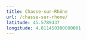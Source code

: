 ```yaml
---
title: Chasse-sur-Rhône
url: /chasse-sur-rhone/
latitude: 45.5789437
longitude: 4.811450300000001
---
```

